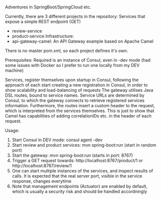 Adventures in SpringBoot/SpringCloud etc.

Currently, there are 3 different projects in the repository:
Services that expose a simple REST endpoint (GET)
* review-service
* product-service
Infrastructure:
* api-gateway-camel: An API Gateway example based on Apache Camel

There is no master pom.xml, so each project defines it's own.

Prerequisites:
Required is an instance of Consul, even in -dev mode (had some issues with Docker so I prefer to run one locally from my DEV machine)

Services, register themselves upon startup in Consul, following the approach of each start creating a new registration in Consul, in order to show scalability and load-balancing of requests
The gateway utilises Java DSL routes, bound to service names. Service URLs are determined by Consul, to which the gateway connects to retrieve registered services information.
Furthermore, the routes insert a custom header to the request, which is interpreted from the services themselves. This is just to show that Camel has capabilities of adding correlationIDs etc. in the header of each request.

Usage:
1. Start Consul in DEV mode: consul agent -dev
2. Start review and product services: mvn spring-boot:run (start in random port)
3. Start the gateway: mvn spring-boot:run (starts in port: 8767)
5. Trigger a GET request towards: http://localhost:8767/product/1 or http://localhost:8767/review/1
6. One can start multiple instances of the services, and inspect results of calls. It is expected that the real server port, visible in the service response, changes everytime
7. Note that management endpoints (Actuator) are enabled by default, which is usually a security risk and should be handled accordningly